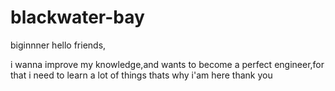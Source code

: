# blackwater-bay
biginnner
hello friends,

i wanna improve my knowledge,and wants to become a perfect engineer,for that i need to learn a lot of things thats why i'am here
thank you
